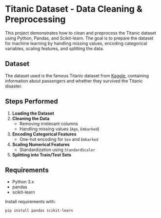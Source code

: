 #  Titanic Dataset - Data Cleaning & Preprocessing

This project demonstrates how to clean and preprocess the Titanic dataset using Python, Pandas, and Scikit-learn. The goal is to prepare the dataset for machine learning by handling missing values, encoding categorical variables, scaling features, and splitting the data.

##  Dataset

The dataset used is the famous Titanic dataset from [Kaggle](https://www.kaggle.com/c/titanic/data), containing information about passengers and whether they survived the Titanic disaster.

##  Steps Performed

1. **Loading the Dataset**
2. **Cleaning the Data**
   - Removing irrelevant columns
   - Handling missing values (`Age`, `Embarked`)
3. **Encoding Categorical Features**
   - One-hot encoding for `Sex` and `Embarked`
4. **Scaling Numerical Features**
   - Standardization using `StandardScaler`
5. **Splitting into Train/Test Sets**

## Requirements

- Python 3.x
- pandas
- scikit-learn

Install requirements with:

```bash
pip install pandas scikit-learn
